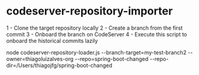 # codeserver-repository-importer

1 - Clone the target repository locally
2 - Create a branch from the first commit 
3 - Onboard the branch on CodeServer
4 - Execute this script to onboard the historical commits lazily

node codeserver-repository-loader.js --branch-target=my-test-branch2 
--owner=thiagoluizalves-org --repo=spring-boot-changed --repo-dir=/Users/thiagojfg/spring-boot-changed
